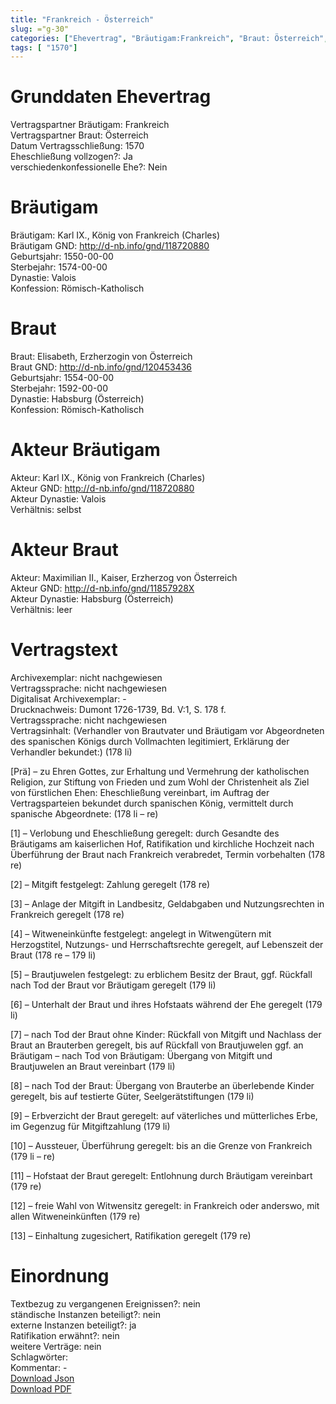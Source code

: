 ```yaml
---
title: "Frankreich - Österreich"
slug: ="g-30"
categories: ["Ehevertrag", "Bräutigam:Frankreich", "Braut: Österreich", "Eheschließung vollzogen?:Ja", "verschiedenkonfessionelle Ehe?:Nein", "Dynastie Bräutigam:Valois", "Akteur Bräutigam:Karl IX., König von Frankreich (Charles)", "Akteur Braut:Maximilian II., Kaiser, Erzherzog von Österreich", "Textbezug?:nein", "Ständisch?:nein", "Ratifikation?:nein", "Sonstiges?:nein", "Bräutigam:Frankreich", "Braut: Österreich"]
tags: [ "1570"]
---
```

<!--more-->

# Grunddaten Ehevertrag

Vertragspartner Bräutigam: Frankreich<br>
Vertragspartner Braut: Österreich<br>
Datum Vertragsschließung: 1570<br>
Eheschließung vollzogen?: Ja<br>
verschiedenkonfessionelle Ehe?: Nein<br>
# Bräutigam

Bräutigam: Karl IX., König von Frankreich (Charles)<br>
Bräutigam GND: http://d-nb.info/gnd/118720880<br>
Geburtsjahr: 1550-00-00<br>
Sterbejahr: 1574-00-00<br>
Dynastie: Valois<br>
Konfession: Römisch-Katholisch<br>
# Braut

Braut: Elisabeth, Erzherzogin von Österreich<br>
Braut GND: http://d-nb.info/gnd/120453436<br>
Geburtsjahr: 1554-00-00<br>
Sterbejahr: 1592-00-00<br>
Dynastie: Habsburg (Österreich)<br>
Konfession: Römisch-Katholisch<br>
# Akteur Bräutigam

Akteur: Karl IX., König von Frankreich (Charles)<br>
Akteur GND: http://d-nb.info/gnd/118720880<br>
Akteur Dynastie: Valois<br>
Verhältnis: selbst<br>
# Akteur Braut

Akteur: Maximilian II., Kaiser, Erzherzog von Österreich<br>
Akteur GND: http://d-nb.info/gnd/11857928X<br>
Akteur Dynastie: Habsburg (Österreich)<br>
Verhältnis: leer<br>
# Vertragstext

Archivexemplar: nicht nachgewiesen<br>
Vertragssprache: nicht nachgewiesen<br>
Digitalisat Archivexemplar: -<br>
Drucknachweis: Dumont 1726-1739, Bd. V:1, S. 178 f.<br>
Vertragssprache: nicht nachgewiesen<br>
Vertragsinhalt: (Verhandler von Brautvater und Bräutigam vor Abgeordneten des spanischen Königs durch Vollmachten legitimiert, Erklärung der Verhandler bekundet:) (178 li)

[Prä] – zu Ehren Gottes, zur Erhaltung und Vermehrung der katholischen Religion, zur Stiftung von Frieden und zum Wohl der Christenheit als Ziel von fürstlichen Ehen: Eheschließung vereinbart, im Auftrag der Vertragsparteien bekundet durch spanischen König, vermittelt durch spanische Abgeordnete: (178 li – re)

[1] – Verlobung und Eheschließung geregelt: durch Gesandte des Bräutigams am kaiserlichen Hof, Ratifikation und kirchliche Hochzeit nach Überführung der Braut nach Frankreich verabredet, Termin vorbehalten (178 re)

[2] – Mitgift festgelegt: Zahlung geregelt (178 re)

[3] – Anlage der Mitgift in Landbesitz, Geldabgaben und Nutzungsrechten in Frankreich geregelt (178 re)

[4] – Witweneinkünfte festgelegt: angelegt in Witwengütern mit Herzogstitel, Nutzungs- und Herrschaftsrechte geregelt, auf Lebenszeit der Braut (178 re – 179 li)

[5] – Brautjuwelen festgelegt: zu erblichem Besitz der Braut, ggf. Rückfall nach Tod der Braut vor Bräutigam geregelt (179 li)

[6] – Unterhalt der Braut und ihres Hofstaats während der Ehe geregelt (179 li)

[7] – nach Tod der Braut ohne Kinder: Rückfall von Mitgift und Nachlass der Braut an Brauterben geregelt, bis auf Rückfall von Brautjuwelen ggf. an Bräutigam – nach Tod von Bräutigam: Übergang von Mitgift und Brautjuwelen an Braut vereinbart (179 li)

[8] – nach Tod der Braut: Übergang von Brauterbe an überlebende Kinder geregelt, bis auf testierte Güter, Seelgerätstiftungen (179 li)

[9] – Erbverzicht der Braut geregelt: auf väterliches und mütterliches Erbe, im Gegenzug für Mitgiftzahlung (179 li)

[10] – Aussteuer, Überführung geregelt: bis an die Grenze von Frankreich (179 li – re)

[11] – Hofstaat der Braut geregelt: Entlohnung durch Bräutigam vereinbart (179 re)

[12] – freie Wahl von Witwensitz geregelt: in Frankreich oder anderswo, mit allen Witweneinkünften (179 re) 

[13] – Einhaltung zugesichert, Ratifikation geregelt (179 re)
<br>
# Einordnung

Textbezug zu vergangenen Ereignissen?: nein<br>
ständische Instanzen beteiligt?: nein<br>
externe Instanzen beteiligt?: ja<br>
Ratifikation erwähnt?: nein<br>
weitere Verträge: nein<br>
Schlagwörter: <br>
Kommentar: -<br>
[Download Json](/vertraege/vertrag-30.json)<br>
[Download PDF](/vertraege/v108.pdf)
